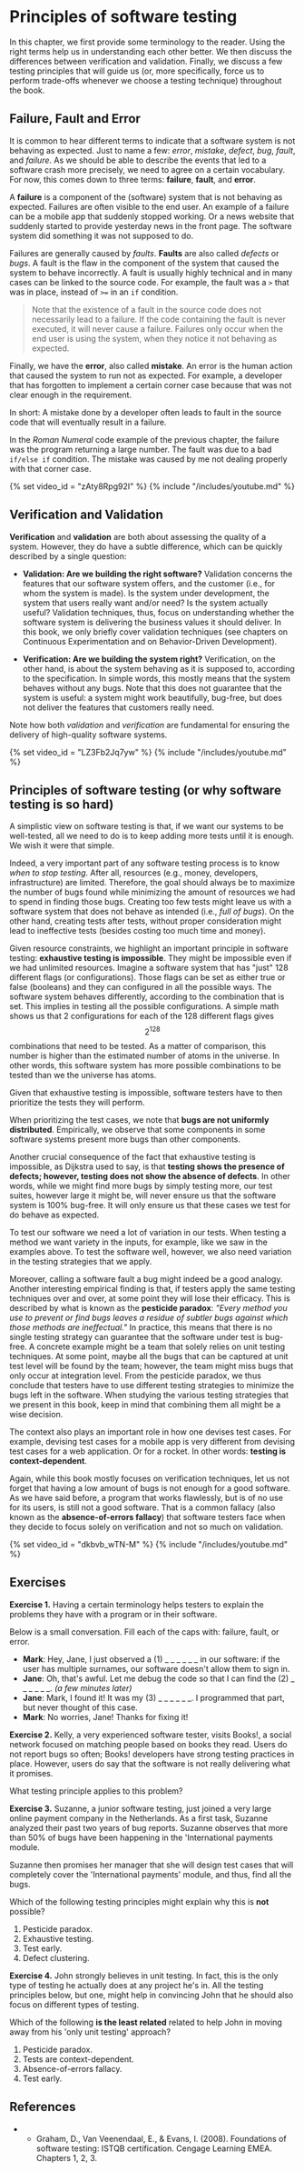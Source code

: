 # Principles of software testing

In this chapter, we first provide some terminology to the reader. Using the right
terms help us in understanding each other better. We then discuss the differences
between verification and validation. Finally, we discuss a few testing principles
that will guide us (or, more specifically, force us to perform trade-offs whenever
we choose a testing technique) throughout the book.

## Failure, Fault and Error

It is common to hear different terms to indicate that a software system
is not behaving as expected.
Just to name a few: _error_, _mistake_, _defect_, _bug_, _fault_, and _failure_.
As we should be able to describe the events that led to a software crash more precisely, 
we need to agree on a certain vocabulary.
For now, this comes down to three terms: **failure**, **fault**, and **error**.

A **failure** is a component of the (software) system that is not behaving as expected.
Failures are often visible to the end user.
An example of a failure can be a mobile app that suddenly stopped working. 
Or a news website that suddenly started to provide yesterday news in the front page. 
The software system did something it was not supposed to do.

Failures are generally caused by _faults_.
**Faults** are also called _defects_ or _bugs_.
A fault is the flaw in the component of the system that caused the 
system to behave incorrectly. A fault is usually highly technical and in many cases
can be linked to the source code.
For example, the fault was a `>` that was in place, instead of `>=` in an `if` condition.

> Note that the existence of a fault in the source code does not necessarily lead to a failure.
> If the code containing the fault is never executed, it will never cause a failure.
> Failures only occur when the end user is using the system, when they 
> notice it not behaving as expected.

Finally, we have the **error**, also called **mistake**.
An error is the human action that caused the system to run not as expected.
For example, a developer that has forgotten to implement a certain corner case because
that was not clear enough in the requirement.

In short: A mistake done by a developer often leads to fault in the source code that will
eventually result in a failure.

In the _Roman Numeral_ code example of the previous chapter, the failure was the program returning
a large number. The fault was due to a bad `if/else if` condition. The mistake was 
caused by me not dealing properly with that corner case.


{% set video_id = "zAty8Rpg92I" %}
{% include "/includes/youtube.md" %}



## Verification and Validation

**Verification** and **validation** are both about 
assessing the quality of a system. However, they do have a subtle difference,
which can be quickly described by a single question:

* **Validation: Are we building the right software?**
Validation concerns the features that our software system offers, and the customer (i.e., for whom the system is made).
Is the system under development, the system that users really want and/or need?
Is the system actually useful? Validation techniques, thus, focus on understanding
whether the software system is delivering the business values it should deliver. In this book,
we only briefly cover validation techniques (see chapters on Continuous Experimentation and on Behavior-Driven Development).

* **Verification: Are we building the system right?** 
Verification, on the other hand, 
is about the system behaving as it is supposed to, according to the specification. 
In simple words, this mostly means that the system behaves without any bugs.
Note that this does not guarantee that the system is useful: a system might work beautifully, bug-free, but does not deliver the features that customers really need.

Note how both _validation_ and _verification_ are fundamental for ensuring
the delivery of high-quality software systems.

{% set video_id = "LZ3Fb2Jq7yw" %}
{% include "/includes/youtube.md" %}


## Principles of software testing (or why software testing is so hard)

A simplistic view on software testing is that,
if we want our systems to be well-tested, all we need to do is to keep adding more tests until it is enough. We wish it were that simple.

Indeed, a very important part of any software testing process is 
to know _when to stop testing_.
After all, resources (e.g., money, developers, infrastructure) are limited. Therefore,
the goal should always be to maximize the number of bugs found while minimizing the 
amount of resources we had to spend in finding those bugs.
Creating too few tests might leave us with a software system that does not behave as intended (i.e., _full of bugs_).
On the other hand, creating tests after tests, without proper consideration might lead to ineffective tests (besides costing too much time and money).


Given resource constraints, we highlight an important principle in 
software testing: **exhaustive testing is impossible**. They might be impossible
even if we had unlimited resources. Imagine a software system that has "just" 128 different
flags (or configurations). Those flags can be set as either true or false (booleans) and
they can configured in all the possible ways. The software system behaves differently,
according to the combination that is set. This implies in testing all the possible
configurations. A simple math shows us that 2 configurations for each of the 128
different flags gives $$2^128$$ combinations that need to be tested. As a matter
of comparison, this number is higher than the estimated number of atoms in the universe.
In other words, this software system has more possible combinations to be tested than
we the universe has atoms.

Given that exhaustive testing is impossible,
software testers have to then prioritize the tests they will perform.

When prioritizing the test cases, we note that **bugs are not uniformly distributed**.
Empirically, we observe that some components in some software systems present more
bugs than other components.

Another crucial consequence of the fact that exhaustive testing is impossible, 
as Dijkstra used to say, is that
**testing shows the presence of defects;
however, testing does not show the absence of defects**.
In other words, while we might find more bugs by simply testing more, our test suites,
however large it might be,
will never ensure us that the software system is 100% bug-free. It will only ensure us
that these cases we test for do behave as expected.

To test our software we need a lot of variation in our tests.
When testing a method we want variety in the inputs, for example, 
like we saw in the examples above.
To test the software well, however, we also need variation in 
the testing strategies that we apply.

Moreover, calling a software fault a bug might indeed be a good analogy. Another 
interesting empirical finding is that, if testers apply the same testing techniques over and over,
at some point they will lose their efficacy. 
This is described by what is known as the **pesticide paradox**: 
_"Every method you use to prevent or find bugs leaves a residue of 
subtler bugs against which those methods are ineffectual."_
In practice, this means that there is no single testing strategy 
can guarantee that the software under test is bug-free.
A concrete example might be a team that solely relies on unit testing techniques.
At some point, maybe all the bugs that can be captured at unit test level will be found
by the team; however, the team might miss bugs that only occur at integration level.
From the pesticide paradox, we thus conclude that testers have to use 
different testing strategies to minimize the bugs left in the software.
When studying the various testing strategies that we present in this book, 
keep in mind that combining them all might be a wise decision.

The context also plays an important role in how one devises test cases.
For example, devising test cases for a mobile app is very different 
from devising test cases for a web application. Or for a rocket.
In other words: **testing is context-dependent**.

Again, while this book mostly focuses on verification techniques, 
let us not forget that having a low amount of bugs is not enough for a good software.
As we have said before, a program that works flawlessly, but is of no use for its users, 
is still not a good software.
That is a common fallacy (also known as the **absence-of-errors fallacy**) that software testers face when they decide to focus solely
on verification and not so much on validation.

{% set video_id = "dkbvb_wTN-M" %}
{% include "/includes/youtube.md" %}


## Exercises

**Exercise 1.**
Having a certain terminology helps testers to explain the problems they have with a program or in their software.

Below is a small conversation.
Fill each of the caps with: failure, fault, or error.

* **Mark**: Hey, Jane, I just observed a (1) _ _ _ _ _ _ in our software: if the user has multiple surnames, our software doesn't allow them to sign in. 
* **Jane**: Oh, that's awful. Let me debug the code so that I can find the (2) _ _ _ _ _ _.
*(a few minutes later)*
* **Jane**: Mark, I found it! It was my (3) _ _ _ _ _ _. I programmed that part, but never thought of this case.
* **Mark**: No worries, Jane! Thanks for fixing it!


**Exercise 2.**
Kelly, a very experienced software tester, visits Books!, a social network focused on matching people based on books they read.
Users do not report bugs so often; Books! developers have strong testing practices in place.
However, users do say that the software is not really delivering what it promises.

What testing principle applies to this problem?

**Exercise 3.**
Suzanne, a junior software testing, just joined a very large online payment company in the Netherlands. As a first task, Suzanne analyzed their past two years of bug reports.
Suzanne observes that more than 50% of bugs have been happening in the 'International payments module. 

Suzanne then promises her manager that she will design test cases that will completely cover the 'International payments' module, and thus, find 
all the bugs.

Which of the following testing principles might explain why this is **not** possible?

1. Pesticide paradox. 
2. Exhaustive testing.
3. Test early.
4. Defect clustering.

**Exercise 4.**
John strongly believes in unit testing. In fact, this is the only type of testing he actually
does at any project he's in. All the testing principles below, but one, might help in convincing John that he should also focus on different types of testing. 

Which of the following **is the least related** related to help John in moving away from his 'only unit testing' approach?

1. Pesticide paradox. 
2. Tests are context-dependent.
3. Absence-of-errors fallacy.
4. Test early.



## References

* * Graham, D., Van Veenendaal, E., & Evans, I. (2008). Foundations of software testing: ISTQB certification. Cengage Learning EMEA. Chapters 1, 2, 3.

